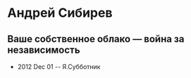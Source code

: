 # Андрей Сибирев

## Ваше собственное облако — война за независимость
- 2012 Dec 01 -- Я.Субботник    
